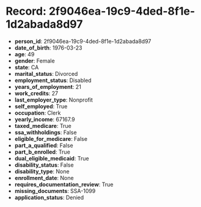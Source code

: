 # Record: 2f9046ea-19c9-4ded-8f1e-1d2abada8d97

- **person_id**: 2f9046ea-19c9-4ded-8f1e-1d2abada8d97
- **date_of_birth**: 1976-03-23
- **age**: 49
- **gender**: Female
- **state**: CA
- **marital_status**: Divorced
- **employment_status**: Disabled
- **years_of_employment**: 21
- **work_credits**: 27
- **last_employer_type**: Nonprofit
- **self_employed**: True
- **occupation**: Clerk
- **yearly_income**: 67167.9
- **taxed_medicare**: True
- **ssa_withholdings**: False
- **eligible_for_medicare**: False
- **part_a_qualified**: False
- **part_b_enrolled**: True
- **dual_eligible_medicaid**: True
- **disability_status**: False
- **disability_type**: None
- **enrollment_date**: None
- **requires_documentation_review**: True
- **missing_documents**: SSA-1099
- **application_status**: Denied
